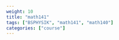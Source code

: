```yaml
---
weight: 10
title: "math141"
tags: ["BSPHYSIK", "math141", "math140"]
categories: ["course"]
---
```

